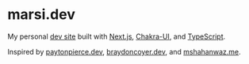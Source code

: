 # marsi.dev
My personal [dev site][web-url] built with [Next.js], [Chakra-UI], and [TypeScript].

Inspired by [paytonpierce.dev], [braydoncoyer.dev], and [mshahanwaz.me].

[web-url]: https://marsi.pages.dev
[web-mirror-url]: https://marsi.vercel.app
[Next.js]: https://nextjs.org/
[Chakra-UI]: https://chakra-ui.com/
[TypeScript]: https://www.typescriptlang.org/
[paytonpierce.dev]: https://www.paytonpierce.dev
[braydoncoyer.dev]: https://braydoncoyer.dev
[mshahanwaz.me]: https://mshahanwaz.me
